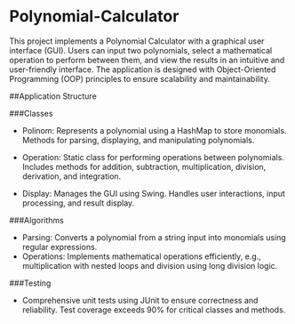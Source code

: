# Polynomial-Calculator
This project implements a Polynomial Calculator with a graphical user interface (GUI). Users can input two polynomials, select a mathematical operation to perform between them, and view the results in an intuitive and user-friendly interface. The application is designed with Object-Oriented Programming (OOP) principles to ensure scalability and maintainability.

##Application Structure

###Classes
- Polinom: Represents a polynomial using a HashMap to store monomials. Methods for parsing, displaying, and manipulating polynomials.

- Operation: Static class for performing operations between polynomials. Includes methods for addition, subtraction, multiplication, division, derivation, and integration.

- Display: Manages the GUI using Swing. Handles user interactions, input processing, and result display.

###Algorithms

- Parsing: Converts a polynomial from a string input into monomials using regular expressions.
- Operations: Implements mathematical operations efficiently, e.g., multiplication with nested loops and division using long division logic.

###Testing

- Comprehensive unit tests using JUnit to ensure correctness and reliability. Test coverage exceeds 90% for critical classes and methods.
